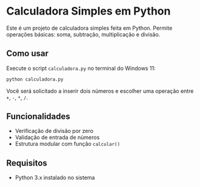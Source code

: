 # Calculadora Simples em Python

Este é um projeto de calculadora simples feita em Python. Permite operações básicas: soma, subtração, multiplicação e divisão.

## Como usar

Execute o script `calculadora.py` no terminal do Windows 11:

```bash
python calculadora.py
```

Você será solicitado a inserir dois números e escolher uma operação entre `+`, `-`, `*`, `/`.

## Funcionalidades

- Verificação de divisão por zero
- Validação de entrada de números
- Estrutura modular com função `calcular()`

## Requisitos

- Python 3.x instalado no sistema
